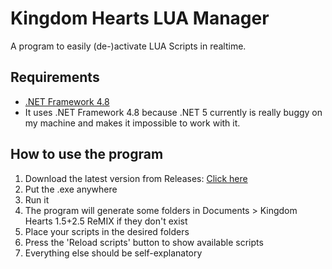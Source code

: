 

# Kingdom Hearts LUA Manager
 A program to easily (de-)activate LUA Scripts in realtime.

## Requirements

 - [.NET Framework 4.8](https://dotnet.microsoft.com/download/dotnet-framework/thank-you/net48-offline-installer)
 - It uses .NET Framework 4.8 because .NET 5 currently is really buggy on my machine and makes it impossible to work with it.
 
## How to use the program

1. Download the latest version from Releases: [Click here](https://github.com/Dekirai/KHLuaManager/releases)
2. Put the .exe anywhere
3. Run it
4. The program will generate some folders in Documents > Kingdom Hearts 1.5+2.5 ReMIX if they don't exist
5. Place your scripts in the desired folders
6. Press the 'Reload scripts' button to show available scripts
7. Everything else should be self-explanatory